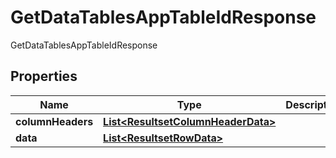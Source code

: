 

# GetDataTablesAppTableIdResponse

GetDataTablesAppTableIdResponse
## Properties

Name | Type | Description | Notes
------------ | ------------- | ------------- | -------------
**columnHeaders** | [**List&lt;ResultsetColumnHeaderData&gt;**](ResultsetColumnHeaderData.md) |  |  [optional]
**data** | [**List&lt;ResultsetRowData&gt;**](ResultsetRowData.md) |  |  [optional]



